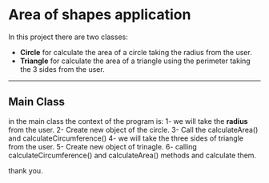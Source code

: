 # Area of shapes application

In this project there are two classes:
  - **Circle** for calculate the area of a circle taking the radius from the user.
  - **Triangle** for calculate the area of a triangle using the perimeter taking the 3 sides from the user.
---
## Main Class
in the main class the context of the program is:
1- we will take the **radius** from the user.
2- Create new object of the circle.
3- Call the calculateArea() and calculateCircumference() 
4- we will take the three sides of triangle from the user.
5- Create new object of trinagle.
6- calling calculateCircumference() and calculateArea() methods and calculate them.

thank you.
